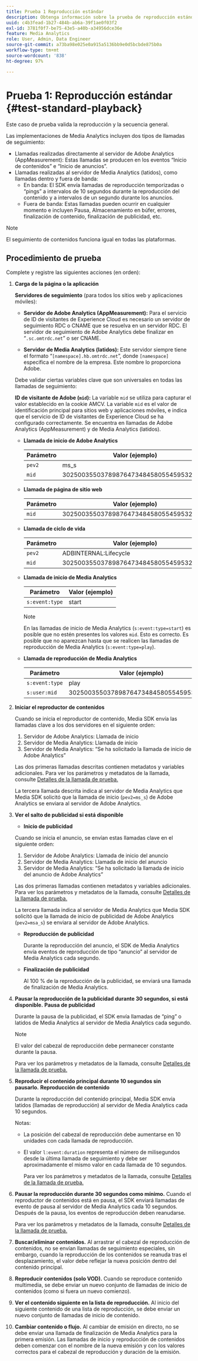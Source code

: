 ```yaml
---
title: Prueba 1 Reproducción estándar
description: Obtenga información sobre la prueba de reproducción estándar utilizada en la validación.
uuid: c4b3fead-1b27-484b-ab6a-39f1ae0f03f2
exl-id: 3781f0f7-be75-43e5-a40b-a34956dce36e
feature: Media Analytics
role: User, Admin, Data Engineer
source-git-commit: a73ba98e025e0a915a5136bb9e0d5bcbde875b0a
workflow-type: tm+mt
source-wordcount: '838'
ht-degree: 97%

---
```


# Prueba 1: Reproducción estándar {#test-standard-playback}

Este caso de prueba valida la reproducción y la secuencia general.

Las implementaciones de Media Analytics incluyen dos tipos de llamadas de seguimiento:
* Llamadas realizadas directamente al servidor de Adobe Analytics (AppMeasurement): Estas llamadas se producen en los eventos “Inicio de contenidos” e “Inicio de anuncios”.
* Llamadas realizadas al servidor de Media Analytics (latidos), como llamadas dentro y fuera de banda:
   * En banda: El SDK envía llamadas de reproducción temporizadas o “pings” a intervalos de 10 segundos durante la reproducción del contenido y a intervalos de un segundo durante los anuncios.
   * Fuera de banda: Estas llamadas pueden ocurrir en cualquier momento e incluyen Pausa, Almacenamiento en búfer, errores, finalización de contenido, finalización de publicidad, etc.

>[!NOTE]
>El seguimiento de contenidos funciona igual en todas las plataformas.

## Procedimiento de prueba

Complete y registre las siguientes acciones (en orden):

1. **Carga de la página o la aplicación**

   **Servidores de seguimiento** (para todos los sitios web y aplicaciones móviles):

   * **Servidor de Adobe Analytics (AppMeasurement):** Para el servicio de ID de visitantes de Experience Cloud es necesario un servidor de seguimiento RDC o CNAME que se resuelva en un servidor RDC. El servidor de seguimiento de Adobe Analytics debe finalizar en “`.sc.omtrdc.net`” o ser CNAME.

   * **Servidor de Media Analytics (latidos):** Este servidor siempre tiene el formato “`[namespace].hb.omtrdc.net`”, donde `[namespace]` especifica el nombre de la empresa. Este nombre lo proporciona Adobe.

   Debe validar ciertas variables clave que son universales en todas las llamadas de seguimiento:

   **ID de visitante de Adobe (`mid`):** La variable `mid` se utiliza para capturar el valor establecido en la cookie AMCV. La variable `mid` es el valor de identificación principal para sitios web y aplicaciones móviles, e indica que el servicio de ID de visitantes de Experience Cloud se ha configurado correctamente. Se encuentra en llamadas de Adobe Analytics (AppMeasurement) y de Media Analytics (latidos).

   * **Llamada de inicio de Adobe Analytics**

      | Parámetro | Valor (ejemplo) |
      |---|---|
      | `pev2` | ms_s |
      | `mid` | 30250035503789876473484580554595324209 |

   * **Llamada de página de sitio web**

      | Parámetro | Valor (ejemplo) |
      |---|---|
      | `mid` | 30250035503789876473484580554595324209 |

   * **Llamada de ciclo de vida**

      | Parámetro | Valor (ejemplo) |
      |---|---|
      | `pev2` | ADBINTERNAL:Lifecycle |
      | `mid` | 30250035503789876473484580554595324209 |

   * **Llamada de inicio de Media Analytics**

      | Parámetro | Valor (ejemplo) |
      |---|---|
      | `s:event:type` | start |

      >[!NOTE]
      >
      >En las llamadas de inicio de Media Analytics (`s:event:type=start`) es posible que no estén presentes los valores `mid`. Esto es correcto. Es posible que no aparezcan hasta que se realicen las llamadas de reproducción de Media Analytics (`s:event:type=play`).

   * **Llamada de reproducción de Media Analytics**

      | Parámetro | Valor (ejemplo) |
      |---|---|
      | `s:event:type` | play |
      | `s:user:mid` | 30250035503789876473484580554595324209 |


1. **Iniciar el reproductor de contenidos**

   Cuando se inicia el reproductor de contenido, Media SDK envía las llamadas clave a los dos servidores en el siguiente orden:

   1. Servidor de Adobe Analytics: Llamada de inicio
   1. Servidor de Media Analytics: Llamada de inicio
   1. Servidor de Media Analytics: “Se ha solicitado la llamada de inicio de Adobe Analytics”

   Las dos primeras llamadas descritas contienen metadatos y variables adicionales. Para ver los parámetros y metadatos de la llamada, consulte [Detalles de la llamada de prueba.](/help/legacy/validation/test-call-details.md#start-the-media-player)

   La tercera llamada descrita indica al servidor de Media Analytics que Media SDK solicitó que la llamada de inicio (`pev2=ms_s`) de Adobe Analytics se enviara al servidor de Adobe Analytics.

1. **Ver el salto de publicidad si está disponible**

   * **Inicio de publicidad**

   Cuando se inicia el anuncio, se envían estas llamadas clave en el siguiente orden:

   1. Servidor de Adobe Analytics: Llamada de inicio del anuncio
   1. Servidor de Media Analytics: Llamada de inicio del anuncio
   1. Servidor de Media Analytics: “Se ha solicitado la llamada de inicio del anuncio de Adobe Analytics”

   Las dos primeras llamadas contienen metadatos y variables adicionales. Para ver los parámetros y metadatos de la llamada, consulte [Detalles de la llamada de prueba.](/help/legacy/validation/test-call-details.md#view-ad-playback)

   La tercera llamada indica al servidor de Media Analytics que Media SDK solicitó que la llamada de inicio de publicidad de Adobe Analytics (`pev2=msa_s`) se enviara al servidor de Adobe Analytics.

   * **Reproducción de publicidad**

      Durante la reproducción del anuncio, el SDK de Media Analytics envía eventos de reproducción de tipo “anuncio” al servidor de Media Analytics cada segundo.

   * **Finalización de publicidad**

      Al 100 % de la reproducción de la publicidad, se enviará una llamada de finalización de Media Analytics.



1. **Pausar la reproducción de la publicidad durante 30 segundos, si está disponible.** **Pausa de publicidad**

   Durante la pausa de la publicidad, el SDK envía llamadas de “ping” o latidos de Media Analytics al servidor de Media Analytics cada segundo.

   >[!NOTE]
   >
   >El valor del cabezal de reproducción debe permanecer constante durante la pausa.

   Para ver los parámetros y metadatos de la llamada, consulte [Detalles de la llamada de prueba.](/help/legacy/validation/test-call-details.md#ma-ad-pause-call)

1. **Reproducir el contenido principal durante 10 segundos sin pausarlo.** **Reproducción de contenido**

   Durante la reproducción del contenido principal, Media SDK envía latidos (llamadas de reproducción) al servidor de Media Analytics cada 10 segundos.

   Notas:

   * La posición del cabezal de reproducción debe aumentarse en 10 unidades con cada llamada de reproducción.
   * El valor `l:event:duration` representa el número de milisegundos desde la última llamada de seguimiento y debe ser aproximadamente el mismo valor en cada llamada de 10 segundos.

      Para ver los parámetros y metadatos de la llamada, consulte [Detalles de la llamada de prueba.](/help/legacy/validation/test-call-details.md#play-main-content)

1. **Pausar la reproducción durante 30 segundos como mínimo.** Cuando el reproductor de contenidos está en pausa, el SDK enviará llamadas de evento de pausa al servidor de Media Analytics cada 10 segundos. Después de la pausa, los eventos de reproducción deben reanudarse.

   Para ver los parámetros y metadatos de la llamada, consulte [Detalles de la llamada de prueba.](/help/legacy/validation/test-call-details.md#pause-main-content)

1. **Buscar/eliminar contenidos.** Al arrastrar el cabezal de reproducción de contenidos, no se envían llamadas de seguimiento especiales, sin embargo, cuando la reproducción de los contenidos se reanuda tras el desplazamiento, el valor debe reflejar la nueva posición dentro del contenido principal.

1. **Reproducir contenidos (solo VOD).** Cuando se reproduce contenido multimedia, se debe enviar un nuevo conjunto de llamadas de inicio de contenidos (como si fuera un nuevo comienzo).

1. **Ver el contenido siguiente en la lista de reproducción.** Al inicio del siguiente contenido de una lista de reproducción, se debe enviar un nuevo conjunto de llamadas de inicio de contenido.

1. **Cambiar contenido o flujo.** Al cambiar de emisión en directo, no se debe enviar una llamada de finalización de Media Analytics para la primera emisión. Las llamadas de inicio y reproducción de contenidos deben comenzar con el nombre de la nueva emisión y con los valores correctos para el cabezal de reproducción y duración de la emisión.
